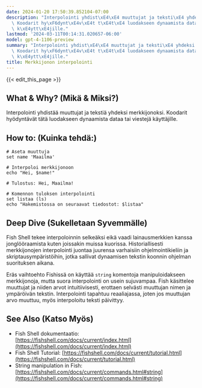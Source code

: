 ```yaml
---
date: 2024-01-20 17:50:39.852104-07:00
description: "Interpolointi yhdist\xE4\xE4 muuttujat ja teksti\xE4 yhdeksi merkkijonoksi.\
  \ Koodarit hy\xF6dynt\xE4v\xE4t t\xE4t\xE4 luodakseen dynaamista dataa tai viestej\xE4\
  \ k\xE4ytt\xE4jille."
lastmod: '2024-03-11T00:14:31.020657-06:00'
model: gpt-4-1106-preview
summary: "Interpolointi yhdist\xE4\xE4 muuttujat ja teksti\xE4 yhdeksi merkkijonoksi.\
  \ Koodarit hy\xF6dynt\xE4v\xE4t t\xE4t\xE4 luodakseen dynaamista dataa tai viestej\xE4\
  \ k\xE4ytt\xE4jille."
title: Merkkijonon interpolointi
---
```


{{< edit_this_page >}}

## What & Why? (Mikä & Miksi?)
Interpolointi yhdistää muuttujat ja tekstiä yhdeksi merkkijonoksi. Koodarit hyödyntävät tätä luodakseen dynaamista dataa tai viestejä käyttäjille.

## How to: (Kuinka tehdä:)
```Fish Shell
# Aseta muuttuja
set name 'Maailma'

# Interpoloi merkkijonoon
echo "Hei, $name!"

# Tulostus: Hei, Maailma!
```

```Fish Shell
# Komennon tuloksen interpolointi
set listaa (ls)
echo "Hakemistossa on seuraavat tiedostot: $listaa"
```

## Deep Dive (Sukelletaan Syvemmälle)
Fish Shell tekee interpoloinnin selkeäksi eikä vaadi lainausmerkkien kanssa jonglööraamista kuten joissakin muissa kuorissa. Historiallisesti merkkijonojen interpolointi juontaa juurensa varhaisiin ohjelmointikieliin ja skriptausympäristöihin, jotka sallivat dynaamisen tekstin koonnin ohjelman suorituksen aikana.

Eräs vaihtoehto Fishissä on käyttää `string` komentoja manipuloidakseen merkkijonoja, mutta suora interpolointi on usein sujuvampaa. Fish käsittelee muuttujat ja niiden arvot intuitiivisesti, erottaen selvästi muuttujan nimen ja ympäröivän tekstin. Interpolointi tapahtuu reaaliajassa, joten jos muuttujan arvo muuttuu, myös interpoloitu teksti päivittyy.

## See Also (Katso Myös)
- Fish Shell dokumentaatio: [https://fishshell.com/docs/current/index.html](https://fishshell.com/docs/current/index.html)
- Fish Shell Tutorial: [https://fishshell.com/docs/current/tutorial.html](https://fishshell.com/docs/current/tutorial.html)
- String manipulation in Fish: [https://fishshell.com/docs/current/commands.html#string](https://fishshell.com/docs/current/commands.html#string)
